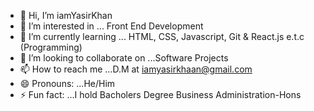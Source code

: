 - 👋 Hi, I’m iamYasirKhan
- 👀 I’m interested in ... Front End Development
- 🌱 I’m currently learning ... HTML, CSS, Javascript, Git & React.js e.t.c (Programming)
- 💞️ I’m looking to collaborate on ...Software Projects
- 📫 How to reach me ...D.M at iamyasirkhaan@gmail.com
- 😄 Pronouns: ...He/Him
- ⚡ Fun fact: ...I hold Bacholers Degree Business Administration-Hons

<!---
iamYasirKhan/iamYasirKhan is a ✨ special ✨ repository because its `README.md` (this file) appears on your GitHub profile.
You can click the Preview link to take a look at your changes.
--->
